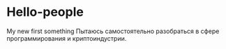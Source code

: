 # Hello-people
My new first something
Пытаюсь самостоятельно разобраться в сфере программирования и криптоиндустрии.

